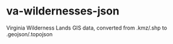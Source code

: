 va-wildernesses-json
====================

Virginia Wilderness Lands GIS data, converted from .kmz/.shp to .geojson/.topojson
